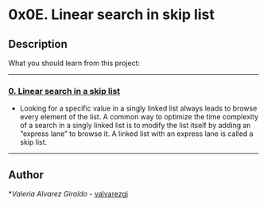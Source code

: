 # 0x0E. Linear search in skip list

## Description

What you should learn from this project:

---

### [0. Linear search in a skip list](./0-linear_skip.c)

* Looking for a specific value in a singly linked list always leads to browse every element of the list.
A common way to optimize the time complexity of a search in a singly linked list is to modify the list itself by adding an “express lane” to browse it.
A linked list with an express lane is called a skip list.

---

## Author

**Valeria Alvarez Giraldo* - [valvarezgi](https://github.com/valvarezgi)
